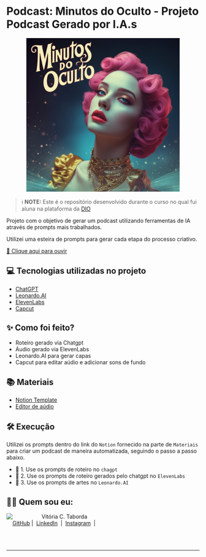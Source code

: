 # Podcast: Minutos do Oculto - Projeto Podcast Gerado por I.A.s


<p align="center">
<img 
    src="https://github.com/vicataborda/podcast-minutos-do-oculto/blob/main/capa%20principal.jpg"
    width="400"  
/>
</p>


 > ℹ️ **NOTE:** Este é o repositório desenvolvido durante o curso no qual fui aluna na plataforma da [DIO](https://dio.me)

Projeto com o objetivo de gerar um podcast utilizando ferramentas de IA através de prompts mais trabalhados.

Utilizei uma esteira de prompts para gerar cada etapa do processo criativo.

<a href="https://github.com/vicataborda/podcast-minutos-do-oculto/blob/main/Podcast%20-%20Minutos%20do%20Oculto%20-%20Vit%C3%B3ria%20C.%20Taborda.MP3" title="View PDF now"> 🎵 Clique aqui para ouvir</a>


## 💻 Tecnologias utilizadas no projeto

- [ChatGPT](https://chat.openai.com/) 
- [Leonardo.AI](https://app.leonardo.ai/)
- [ElevenLabs](https://beta.elevenlabs.io/)
- [Capcut](https://www.capcut.com/pt-br/)


## ✨ Como foi feito?

- Roteiro gerado via Chatgpt
- Áudio gerado via ElevenLabs
- Leonardo.AI para gerar capas
- Capcut para editar aúdio e adicionar sons de fundo


## 📚 Materiais

- [Notion Template](https://helpful-jump-17b.notion.site/PAS-Podcast-AI-Studio-210489e15d7a4a73b743bb159e45d06f?pvs=4)
- [Editor de aúdio](https://www.capcut.com/editor?from_page=landing_page&__action_from=picture_V%C3%ADdeos%20profissionais%20em%20minutos,%20n%C3%A3o%20em%20horas.)


## 🛠️ Execução

Utilizei os prompts dentro do link do `Notion` fornecido na parte de `Materiais` para criar um podcast de maneira automatizada, seguindo o passo a passo abaixo.

- 🤖 1. Use os prompts de roteiro no `chagpt`
- 🤖 2. Use os prompts de roteiro gerados pelo chatgpt no  `ElevenLabs`
- 🤖 3. Use os prompts de artes no `Leonardo.AI`


## 👨‍💻 Quem sou eu:
<p>
    <img 
      align=left 
      margin=10 
      width=80 
      src="https://avatars.githubusercontent.com/u/191050453?v=4"
    />
    <p>&nbsp&nbsp&nbspVitória C. Taborda<br>
    &nbsp&nbsp&nbsp
    <a href="https://github.com/vicataborda">
    GitHub</a>&nbsp;|&nbsp;
    <a href="https://www.linkedin.com/in/vitoriactaborda/">LinkedIn</a>
&nbsp;|&nbsp;
    <a href="https://www.instagram.com/imvictab/">
    Instagram</a>
&nbsp;|&nbsp;</p>
</p>
<br/><br/>
<p>

---
